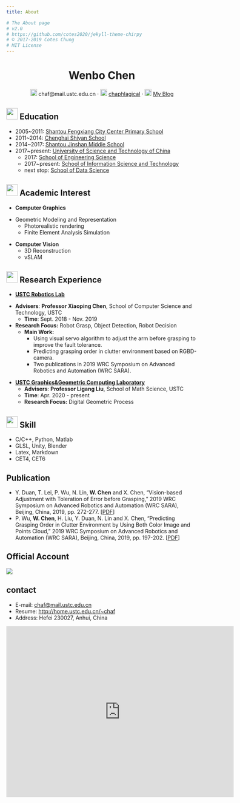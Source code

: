 ```yaml
---
title: About

# The About page
# v2.0
# https://github.com/cotes2020/jekyll-theme-chirpy
# © 2017-2019 Cotes Chung
# MIT License
---
```


 <center>
     <h1>Wenbo Chen</h1>
     <div>
         <span>
             <img src="https://chaphlagical.github.io/assets/img/resume/envelope-solid.svg" width="18px">
             chaf@mail.ustc.edu.cn
         </span>
         ·
         <span>
             <img src="https://chaphlagical.github.io/assets/img/resume/github-brands.svg" width="18px">
             <a href="https://github.com/chaphlagical">chaphlagical</a>
         </span>
         ·
         <span>
             <img src="https://chaphlagical.github.io/assets/img/resume/rss-solid.svg" width="18px">
             <a href="https://chaphlagical.icu/">My Blog</a>
         </span>
     </div>
 </center>

## <img src="https://chaphlagical.github.io/assets/img/resume/graduation-cap-solid.svg" width="30px"> Education

- 2005\~2011: [Shantou Fengxiang City Center Primary School](https://baike.baidu.com/item/%E6%B1%95%E5%A4%B4%E5%B8%82%E6%BE%84%E6%B5%B7%E5%87%A4%E7%BF%94%E4%B8%AD%E5%BF%83%E5%B0%8F%E5%AD%A6/12599762?fr=aladdin)
- 2011\~2014: [Chenghai Shiyan School](https://baike.baidu.com/item/%E6%BE%84%E6%B5%B7%E5%AE%9E%E9%AA%8C%E5%AD%A6%E6%A0%A1/3199503?fr=aladdin)
- 2014\~2017: [Shantou Jinshan Middle School](http://www.stjszx.net/)
- 2017\~present: [University of Science and Technology of China](https://www.ustc.edu.cn/)
  * 2017: [School of Engineering Science](https://ses.ustc.edu.cn/)
  * 2017\~present: [School of Information Science and Technology](https://sist.ustc.edu.cn/)
  * next stop: [School of Data Science](http://sds.ustc.edu.cn/)

## <img src="https://chaphlagical.github.io/assets/img/resume/briefcase-solid.svg" width="30px"> Academic Interest

- **Computer Graphics**

* Geometric Modeling and Representation
  * Photorealistic rendering
  * Finite Element Analysis Simulation

- **Computer Vision**
  * 3D Reconstruction
  * vSLAM

## <img src="https://chaphlagical.github.io/assets/img/resume/project-diagram-solid.svg" width="30px"> Research Experience

-  **[USTC Robotics Lab](http://ai.ustc.edu.cn/)**

* **Advisers**: **Professor Xiaoping Chen**, School of Computer Science and Technology, USTC
  * **Time**: Sept. 2018 - Nov. 2019
* **Research Focus:** Robot Grasp, Object Detection, Robot Decision
  * **Main Work:**
    - Using visual servo algorithm to adjust the arm before grasping to improve the fault tolerance.
    - Predicting grasping order in clutter environment based on RGBD-camera.
    - Two publications in 2019 WRC Symposium on Advanced Robotics and Automation (WRC SARA).

-  **[USTC Graphics&Geometric Computing Laboratory](http://gcl.ustc.edu.cn/)**
   * **Advisers**: **Professor Ligang Liu**, School of Math Science, USTC
   * **Time**: Apr. 2020 - present
   * **Research Focus:** Digital Geometric Process 

## <img src="https://chaphlagical.github.io/assets/img/resume/tools-solid.svg" width="30px"> Skill

- C/C++, Python, Matlab
- GLSL, Unity, Blender
- Latex, Markdown
- CET4, CET6

## Publication

- Y. Duan, T. Lei, P. Wu, N. Lin, **W. Chen** and X. Chen, “Vision-based Adjustment with Toleration of Error before Grasping,” 2019 WRC Symposium on Advanced Robotics and Automation (WRC SARA), Beijing, China, 2019, pp. 272-277. [[PDF](http://home.ustc.edu.cn/~chaf/paper/08931800.pdf)]
- P. Wu, **W. Chen**, H. Liu, Y. Duan, N. Lin and X. Chen, “Predicting Grasping Order in Clutter Environment by Using Both Color Image and Points Cloud,” 2019 WRC Symposium on Advanced Robotics and Automation (WRC SARA), Beijing, China, 2019, pp. 197-202. [[PDF](http://home.ustc.edu.cn/~chaf/paper/08931929.pdf)]

## Official Account

![](https://chaphlagical.github.io/assets/img/sample/qrcode_for_gh_cc9814b1f73e_258.jpg)

## contact

* E-mail: <chaf@mail.ustc.edu.cn>
* Resume: <http://home.ustc.edu.cn/~chaf>
* Address: Hefei 230027, Anhui, China

<iframe src="https://www.google.com/maps/embed?pb=!1m18!1m12!1m3!1d4149.060847624678!2d117.25489800007709!3d31.835678840180986!2m3!1f0!2f0!3f0!3m2!1i1024!2i768!4f13.1!3m3!1m2!1s0x35cb614f144990bf%3A0x1e10d2090ab9131c!2sUniversity%20of%20Science%20and%20Technology%20of%20China%20West%20Campus!5e0!3m2!1sen!2sas!4v1603680079823!5m2!1sen!2sas" width="600" height="450" frameborder="0" style="border:0;" allowfullscreen="" aria-hidden="false" tabindex="0"></iframe>

